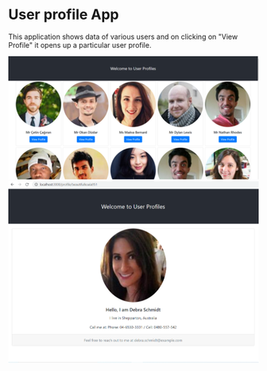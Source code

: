 # User profile App
This application shows data of various users and on clicking on "View Profile" it opens up a particular user profile.

![alt text](https://github.com/Anulekha-Chatterjee/user-profile/blob/main/public/Images/Capture1.PNG?raw=true)
![alt text](https://github.com/Anulekha-Chatterjee/user-profile/blob/main/public/Images/Capture2.PNG?raw=true)
